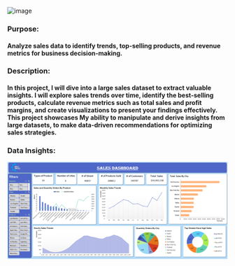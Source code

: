 ![image](https://github.com/Youssef-Ali-Saber/Sales-Data-Analysis-Project-Using-Excel-Only/assets/93370104/b2f237d7-ed03-45ec-8d70-6cc85e8292d1)

### Purpose: 
#### Analyze sales data to identify trends, top-selling products, and revenue metrics for business decision-making.

### Description: 
#### In this project, I will dive into a large sales dataset to extract valuable insights. I will explore sales trends over time, identify the best-selling products, calculate revenue metrics such as total sales and profit margins, and create visualizations to present your findings effectively. This project showcases My ability to manipulate and derive insights from large datasets, to make data-driven recommendations for optimizing sales strategies.

### Data Insights:
![image](Dashboard.png)
